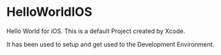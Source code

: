 # HelloWorldIOS

Hello World for iOS. This is a default Project created by Xcode.

It has been used to setup and get used to the Development Environment.